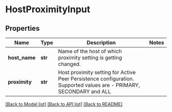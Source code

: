 # HostProximityInput

## Properties
Name | Type | Description | Notes
------------ | ------------- | ------------- | -------------
**host_name** | **str** | Name of the host of which proximity setting is getting changed. | 
**proximity** | **str** | Host proximity setting for Active Peer Persistence configuration. Supported values are - PRIMARY, SECONDARY and ALL | 

[[Back to Model list]](../README.md#documentation-for-models) [[Back to API list]](../README.md#documentation-for-api-endpoints) [[Back to README]](../README.md)


